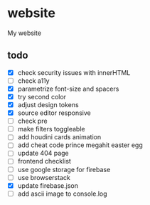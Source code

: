 # website

My website

## todo

- [x] check security issues with innerHTML
- [ ] check a11y
- [x] parametrize font-size and spacers
- [x] try second color
- [x] adjust design tokens
- [x] source editor responsive
- [ ] check pre
- [ ] make filters toggleable
- [ ] add houdini cards animation
- [ ] add cheat code prince megahit easter egg
- [ ] update 404 page
- [ ] frontend checklist
- [ ] use google storage for firebase
- [ ] use browserstack
- [x] update firebase.json
- [ ] add ascii image to console.log